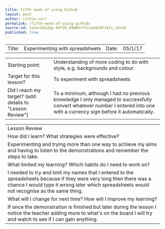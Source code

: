 ```yaml
---
title: Fifth week of using Github
layout: post
author: richie.carr
permalink: /fifth-week-of-using-github/
source-id: 1aJwrk6LZqy-AXf1H_E46WUrVYzvnmdcKFJqfx_xVn44
published: true
---
```

<table>
  <tr>
    <td>Title:  </td>
    <td>Experimenting with spreadsheets</td>
    <td> Date:  </td>
    <td>05/1/17
</td>
  </tr>
</table>


<table>
  <tr>
    <td>Starting point:</td>
    <td>Understanding of more coding to do with style, e.g. backgrounds and colour.</td>
  </tr>
  <tr>
    <td>Target for this lesson?</td>
    <td>To experiment with spreadsheets </td>
  </tr>
  <tr>
    <td>Did I reach my target? 
(add details to "Lesson Review")</td>
    <td>To a minimum, although I had no previous knowledge I only managed to successfully convert whatever number I entered into one with a currency sign before it automatically. </td>
  </tr>
</table>


<table>
  <tr>
    <td>Lesson Review</td>
  </tr>
  <tr>
    <td>How did I learn? What strategies were effective? </td>
  </tr>
  <tr>
    <td>Experimenting and trying more than one way to achieve my aims and having to listen to the demonstrations and remember the steps to take.</td>
  </tr>
  <tr>
    <td>What limited my learning? Which habits do I need to work on? </td>
  </tr>
  <tr>
    <td>I needed to try and limit my names that I entered to the spreadsheets because if they were very long then there was a chance I would type it wrong later which spreadsheets would not recognise as the same thing.</td>
  </tr>
  <tr>
    <td>What will I change for next time? How will I improve my learning?</td>
  </tr>
  <tr>
    <td>If once the demonstration is finished but later during the lesson I notice the teacher adding more to what's on the board I will try and watch to see if I can gain anything.</td>
  </tr>
</table>


